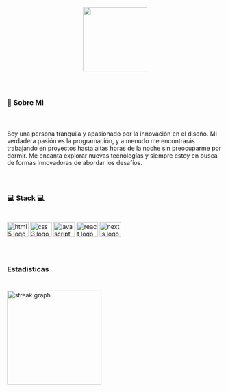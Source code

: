 <div align="center">
  <img height="150" src="https://i0.wp.com/katzenworld.co.uk/wp-content/uploads/2014/09/img_7562.jpg?w=1020&ssl=1"  />
</div>

###

<br clear="both">

<h3 align="left">💫  Sobre Mi</h3>

###

<br clear="both">

<p align="left">Soy una persona tranquila y apasionado por la innovación en el diseño. Mi verdadera pasión es la programación, y a menudo me encontrarás trabajando en proyectos hasta altas horas de la noche sin preocuparme por dormir. Me encanta explorar nuevas tecnologías y siempre estoy en busca de formas innovadoras de abordar los desafíos.</p>

###

<br clear="both">

<h3 align="left">💻 Stack 💻</h3>

###

<br clear="both">

<div align="left">
  <img src="https://cdn.jsdelivr.net/gh/devicons/devicon/icons/html5/html5-original.svg" height="35" width="50" alt="html5 logo"  />
  <img src="https://cdn.jsdelivr.net/gh/devicons/devicon/icons/css3/css3-original.svg" height="35" width="50" alt="css3 logo"  />
  <img src="https://cdn.jsdelivr.net/gh/devicons/devicon/icons/javascript/javascript-original.svg" height="35" width="50" alt="javascript logo"  />
  <img src="https://cdn.jsdelivr.net/gh/devicons/devicon/icons/react/react-original.svg" height="35" width="50" alt="react logo"  />
  <img src="https://cdn.jsdelivr.net/gh/devicons/devicon/icons/nextjs/nextjs-original.svg" height="35" width="50" alt="nextjs logo"  />
</div>

###

<br clear="both">

<h3 align="left">Estadisticas</h3>

###

<br clear="both">

<div align="left">
  <img src="https://streak-stats.demolab.com?user=ElNuVaTo&locale=en&mode=daily&theme=dark&hide_border=false&border_radius=5&order=3" height="220" alt="streak graph"  />
</div>

###
